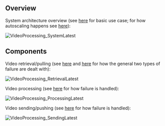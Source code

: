 ## Overview

System architecture overview (see [here](workflow.md#client-requests-processing-of-video) for basic use case; for how autoscaling happens see [here](workflow.md#autoscaling-workflow)):

![VideoProcessing_SystemLatest](https://github.com/S24-Capstone-Distributed/General-4020/assets/76976043/c6cbe681-965c-4f6a-a39b-08976bf31d09)

## Components

Video retrieval/pulling (see [here](workflow.md#error-handling-functional-container-error) and [here](scope.md#error-handling-container-failure) for how the general two types of failure are dealt with):

![VideoProcessing_RetrievalLatest](https://github.com/S24-Capstone-Distributed/General-4020/assets/76976043/f913f5d2-cf07-42c5-abd6-0b64985ff152)

Video processing (see [here](workflow.md#workflow-diagram-for-transcoder-failure) for how failure is handled):

![VideoProcessing_ProcessingLatest](https://github.com/S24-Capstone-Distributed/General-4020/assets/76976043/5d2d983d-a156-4c12-9169-811f7882a5ee)

Video sending/pushing (see [here](workflow.md#workflow-diagram-for-pusher-failure) for how failure is handled):

![VideoProcessing_SendingLatest](https://github.com/S24-Capstone-Distributed/General-4020/assets/76976043/716dc9d8-1659-42c0-8222-0b61b4ac47db)
